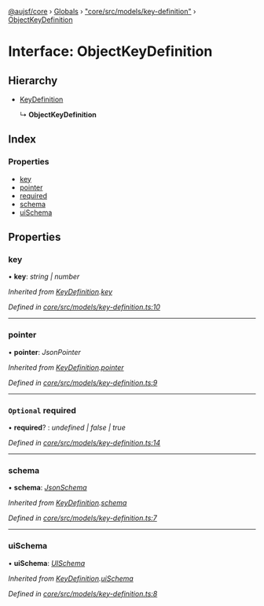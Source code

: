 [@aujsf/core](../README.md) › [Globals](../globals.md) › ["core/src/models/key-definition"](../modules/_core_src_models_key_definition_.md) › [ObjectKeyDefinition](_core_src_models_key_definition_.objectkeydefinition.md)

# Interface: ObjectKeyDefinition

## Hierarchy

* [KeyDefinition](_core_src_models_key_definition_.keydefinition.md)

  ↳ **ObjectKeyDefinition**

## Index

### Properties

* [key](_core_src_models_key_definition_.objectkeydefinition.md#key)
* [pointer](_core_src_models_key_definition_.objectkeydefinition.md#pointer)
* [required](_core_src_models_key_definition_.objectkeydefinition.md#optional-required)
* [schema](_core_src_models_key_definition_.objectkeydefinition.md#schema)
* [uiSchema](_core_src_models_key_definition_.objectkeydefinition.md#uischema)

## Properties

###  key

• **key**: *string | number*

*Inherited from [KeyDefinition](_core_src_models_key_definition_.keydefinition.md).[key](_core_src_models_key_definition_.keydefinition.md#key)*

*Defined in [core/src/models/key-definition.ts:10](https://github.com/jbockle/au-jsonschema-form/blob/edb7bd4/packages/core/src/models/key-definition.ts#L10)*

___

###  pointer

• **pointer**: *JsonPointer*

*Inherited from [KeyDefinition](_core_src_models_key_definition_.keydefinition.md).[pointer](_core_src_models_key_definition_.keydefinition.md#pointer)*

*Defined in [core/src/models/key-definition.ts:9](https://github.com/jbockle/au-jsonschema-form/blob/edb7bd4/packages/core/src/models/key-definition.ts#L9)*

___

### `Optional` required

• **required**? : *undefined | false | true*

*Defined in [core/src/models/key-definition.ts:14](https://github.com/jbockle/au-jsonschema-form/blob/edb7bd4/packages/core/src/models/key-definition.ts#L14)*

___

###  schema

• **schema**: *[JsonSchema](../modules/_core_src_models_json_schema_.md#jsonschema)*

*Inherited from [KeyDefinition](_core_src_models_key_definition_.keydefinition.md).[schema](_core_src_models_key_definition_.keydefinition.md#schema)*

*Defined in [core/src/models/key-definition.ts:7](https://github.com/jbockle/au-jsonschema-form/blob/edb7bd4/packages/core/src/models/key-definition.ts#L7)*

___

###  uiSchema

• **uiSchema**: *[UISchema](_core_src_models_ui_schema_.uischema.md)*

*Inherited from [KeyDefinition](_core_src_models_key_definition_.keydefinition.md).[uiSchema](_core_src_models_key_definition_.keydefinition.md#uischema)*

*Defined in [core/src/models/key-definition.ts:8](https://github.com/jbockle/au-jsonschema-form/blob/edb7bd4/packages/core/src/models/key-definition.ts#L8)*

